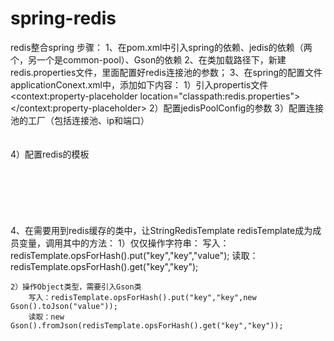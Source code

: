 # spring-redis
redis整合spring
步骤：
1、在pom.xml中引入spring的依赖、jedis的依赖（两个，另一个是common-pool）、Gson的依赖
2、在类加载路径下，新建redis.properties文件，里面配置好redis连接池的参数；
3、在spring的配置文件applicationConext.xml中，添加如下内容：
	1）引入propertis文件
		<context:property-placeholder location="classpath:redis.properties"></context:property-placeholder>
	2）配置jedisPoolConfig的参数
		<bean id="jedisConfig" class="redis.clients.jedis.JedisPoolConfig"></bean>
	3）配置连接池的工厂（包括连接池、ip和端口）
		<bean id="connectionFactory" class="org.springframework.data.redis.connection.jedis.JedisConnectionFactory">
			<property name="hostName" value="${redis-address}"></property>  
	        <property name="port" value="${redis-port}"></property>  
	        <property name="poolConfig" ref="jedisConfig"></property>  
		</bean>
	4）配置redis的模板
		<bean id="redisTemplate" class="org.springframework.data.redis.core.StringRedisTemplate">
			<property name="connectionFactory" ref="connectionFactory" />  
	    	<!--如果不配置Serializer，那么存储的时候只能使用String，如果用对象类型存储，那么会提示错误 can't cast to String！！！-->  
	        <property name="keySerializer">  
	            <bean class="org.springframework.data.redis.serializer.StringRedisSerializer" />  
	        </property>  
	        <property name="valueSerializer">  
	            <bean class="org.springframework.data.redis.serializer.JdkSerializationRedisSerializer" />  
	        </property>
		</bean>
4、在需要用到redis缓存的类中，让StringRedisTemplate redisTemplate成为成员变量，调用其中的方法：
	1）仅仅操作字符串：
		写入：redisTemplate.opsForHash().put("key","key","value");
		读取：redisTemplate.opsForHash().get("key","key");
	
	2）操作Object类型，需要引入Gson类
		写入：redisTemplate.opsForHash().put("key","key",new Gson().toJson("value"));
		读取：new Gson().fromJson(redisTemplate.opsForHash().get("key","key"));
